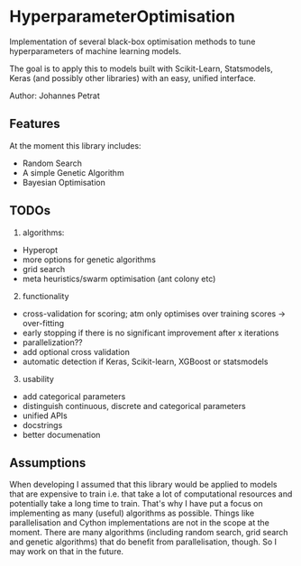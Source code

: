 # HyperparameterOptimisation
Implementation of several black-box optimisation methods to tune hyperparameters of machine learning models.

The goal is to apply this to models built with Scikit-Learn, Statsmodels, Keras (and possibly other libraries) with an easy, unified interface.

Author: Johannes Petrat

## Features
At the moment this library includes:
* Random Search
* A simple Genetic Algorithm
* Bayesian Optimisation


## TODOs
1. algorithms:
* Hyperopt
* more options for genetic algorithms
* grid search
* meta heuristics/swarm optimisation (ant colony etc)
2. functionality
* cross-validation for scoring; atm only optimises over training scores -> over-fitting
* early stopping if there is no significant improvement after x iterations
* parallelization??
* add optional cross validation 
* automatic detection if Keras, Scikit-learn, XGBoost or statsmodels
3. usability
* add categorical parameters
* distinguish continuous, discrete and categorical parameters
* unified APIs
* docstrings
* better documenation

## Assumptions
When developing I assumed that this library would be applied to models that are expensive to train i.e. that take a lot of computational resources and potentially take a long time to train. That's why I have put a focus on implementing as many (useful) algorithms as possible. Things like parallelisation and Cython implementations are not in the scope at the moment. 
There are many algorithms (including random search, grid search and genetic algorithms) that do benefit from parallelisation, though. So I may work on that in the future.
